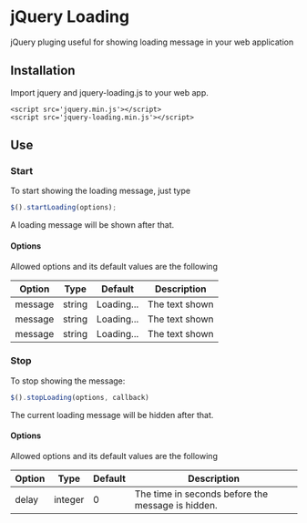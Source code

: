 # jQuery Loading

jQuery pluging useful for showing loading message in your web application

## Installation

Import jquery and jquery-loading.js to your web app. 

```
<script src='jquery.min.js'></script>
<script src='jquery-loading.min.js'></script>
```

## Use

### Start 

To start showing the loading message, just type

```javascript
$().startLoading(options);

```

A loading message will be shown after that.

#### Options

Allowed options and its default values are the following

Option | Type | Default | Description
-------|------|---------|-------------
message | string | Loading... | The text shown
message | string | Loading... | The text shown
message | string | Loading... | The text shown

### Stop

To stop showing the message:

```javascript
$().stopLoading(options, callback)

```

The current loading message will be hidden after that.

#### Options

Allowed options and its default values are the following

Option | Type | Default | Description
-------|------|---------|-------------
delay | integer | 0 | The time in seconds before the message is hidden.